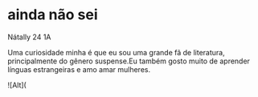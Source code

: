 # ainda não sei
Nátally 24 1A

Uma curiosidade minha é que eu sou uma grande fã de literatura, principalmente do gênero suspense.Eu também gosto muito de aprender línguas estrangeiras e amo amar mulheres.


![Alt](
